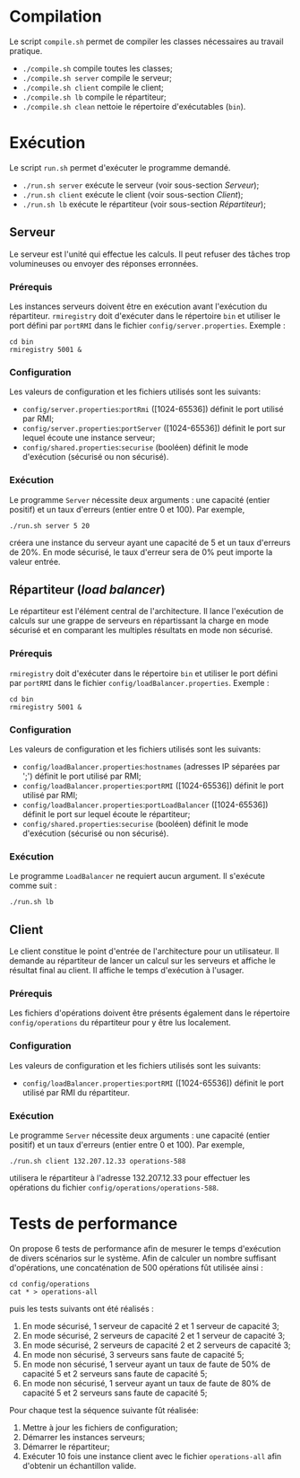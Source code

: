 # Compilation

Le script `compile.sh` permet de compiler les classes nécessaires au travail pratique.
* `./compile.sh` compile toutes les classes;
* `./compile.sh server` compile le serveur;
* `./compile.sh client` compile le client;
* `./compile.sh lb` compile le répartiteur;
* `./compile.sh clean` nettoie le répertoire d'exécutables (`bin`).


# Exécution

Le script `run.sh` permet d'exécuter le programme demandé.
* `./run.sh server` exécute le serveur (voir sous-section *Serveur*);
* `./run.sh client` exécute le client (voir sous-section *Client*);
* `./run.sh lb` exécute le répartiteur (voir sous-section *Répartiteur*);


## Serveur

Le serveur est l'unité qui effectue les calculs.
Il peut refuser des tâches trop volumineuses ou envoyer des réponses erronnées.

### Prérequis
Les instances serveurs doivent être en exécution avant l'exécution du répartiteur.
`rmiregistry` doit d'exécuter dans le répertoire `bin` et utiliser le port défini par `portRMI` dans le fichier `config/server.properties`.
Exemple :
```
cd bin
rmiregistry 5001 &
```

### Configuration
Les valeurs de configuration et les fichiers utilisés sont les suivants:
* `config/server.properties`:`portRmi` ([1024-65536]) définit le port utilisé par RMI;
* `config/server.properties`:`portServer` ([1024-65536]) définit le port sur lequel écoute une instance serveur;
* `config/shared.properties`:`securise` (booléen) définit le mode d'exécution (sécurisé ou non sécurisé).

### Exécution
Le programme `Server` nécessite deux arguments : une capacité (entier positif) et un taux d'erreurs (entier entre 0 et 100).
Par exemple,
```
./run.sh server 5 20
```
créera une instance du serveur ayant une capacité de 5 et un taux d'erreurs de 20%.
En mode sécurisé, le taux d'erreur sera de 0% peut importe la valeur entrée.


## Répartiteur (*load balancer*)

Le répartiteur est l'élément central de l'architecture.
Il lance l'exécution de calculs sur une grappe de serveurs en répartissant la charge en mode sécurisé et en comparant les multiples résultats en mode non sécurisé.

### Prérequis
`rmiregistry` doit d'exécuter dans le répertoire `bin` et utiliser le port défini par `portRMI` dans le fichier `config/loadBalancer.properties`.
Exemple :
```
cd bin
rmiregistry 5001 &
```

### Configuration
Les valeurs de configuration et les fichiers utilisés sont les suivants:
* `config/loadBalancer.properties`:`hostnames` (adresses IP séparées par ';') définit le port utilisé par RMI;
* `config/loadBalancer.properties`:`portRMI` ([1024-65536]) définit le port utilisé par RMI;
* `config/loadBalancer.properties`:`portLoadBalancer` ([1024-65536]) définit le port sur lequel écoute le répartiteur;
* `config/shared.properties`:`securise` (booléen) définit le mode d'exécution (sécurisé ou non sécurisé).

### Exécution
Le programme `LoadBalancer` ne requiert aucun argument. Il s'exécute comme suit :
```
./run.sh lb
```


## Client
Le client constitue le point d'entrée de l'architecture pour un utilisateur.
Il demande au répartiteur de lancer un calcul sur les serveurs et affiche le résultat final au client.
Il affiche le temps d'exécution à l'usager.

### Prérequis
Les fichiers d'opérations doivent être présents également dans le répertoire `config/operations` du répartiteur pour y être lus localement.

### Configuration
Les valeurs de configuration et les fichiers utilisés sont les suivants:
* `config/loadBalancer.properties`:`portRMI` ([1024-65536]) définit le port utilisé par RMI du répartiteur.

### Exécution
Le programme `Server` nécessite deux arguments : une capacité (entier positif) et un taux d'erreurs (entier entre 0 et 100).
Par exemple,
```
./run.sh client 132.207.12.33 operations-588
```
utilisera le répartiteur à l'adresse 132.207.12.33 pour effectuer les opérations du fichier `config/operations/operations-588`.


# Tests de performance
On propose 6 tests de performance afin de mesurer le temps d'exécution de divers scénarios sur le système.
Afin de calculer un nombre suffisant d'opérations, une concaténation de 500 opérations fût utilisée ainsi :
```
cd config/operations
cat * > operations-all
```
puis les tests suivants ont été réalisés :

1. En mode sécurisé, 1 serveur de capacité 2 et 1 serveur de capacité 3;
2. En mode sécurisé, 2 serveurs de capacité 2 et 1 serveur de capacité 3;
3. En mode sécurisé, 2 serveurs de capacité 2 et 2 serveurs de capacité 3;
4. En mode non sécurisé, 3 serveurs sans faute de capacité 5;
5. En mode non sécurisé, 1 serveur ayant un taux de faute de 50% de capacité 5 et 2 serveurs sans faute de capacité 5;
6. En mode non sécurisé, 1 serveur ayant un taux de faute de 80% de capacité 5 et 2 serveurs sans faute de capacité 5;

Pour chaque test la séquence suivante fût réalisée:

1. Mettre à jour les fichiers de configuration;
2. Démarrer les instances serveurs;
3. Démarrer le répartiteur;
4. Exécuter 10 fois une instance client avec le fichier `operations-all` afin d'obtenir un échantillon valide.
